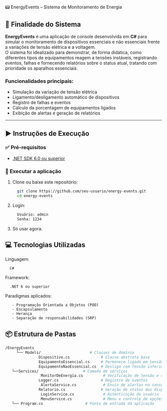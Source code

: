 📟 EnergyEvents – Sistema de Monitoramento de Energia

## 🧩 Finalidade do Sistema

**EnergyEvents** é uma aplicação de console desenvolvida em **C#** para simular o monitoramento de dispositivos essenciais e não essenciais frente a variações de tensão elétrica e a voltagem.  
O sistema foi idealizado para demonstrar, de forma didática, como diferentes tipos de equipamentos reagem a tensões instáveis, registrando eventos, falhas e fornecendo relatórios sobre o status atual, tratando com prioridade os aparalhos essenciais.

### Funcionalidades principais:
- Simulação da variação de tensão elétrica
- Ligamento/desligamento automático de dispositivos
- Registro de falhas e eventos
- Cálculo da porcentagem de equipamentos ligados
- Exibição de alertas e geração de relatórios

---

## ▶️ Instruções de Execução

### ✅ Pré-requisitos
- [.NET SDK 6.0 ou superior](https://dotnet.microsoft.com/download)

### 🏁 Executar a aplicação
1. Clone ou baixe este repositório:
   ```bash
     git clone https://github.com/seu-usuario/energy-events.git
     cd energy-events

2. Login:
    ```bash
      Usuário: admin
      Senha: 1234

4. Só usar agora.
   
## 💻 Tecnologias Utilizadas

Linguagem: 

      C#

Framework: 
   
      .NET 6 ou superior

Paradigmas aplicados:

       - Programação Orientada a Objetos (POO)
       - Encapsulamento
       - Herança
       - Separação de responsabilidades (SRP)


## 📦 Estrutura de Pastas
   ```bash
/EnergyEvents
        └── Models/                      # Classes de domínio
                  Dispositivo.cs              # Classe abstrata base
                  EquipamentoEssencial.cs     # Permanece ligado em tensão baixa
                  EquipamentoNaoEssencial.cs  # Desliga com tensão inferior a 110V
      └──Services/                    # Camada de serviços
                   MonitorDeEnergia.cs         # Verificação de tensão e controle de dispositivos
                  Logger.cs                   # Registro de eventos
                   AlertaService.cs            # Envio de alertas no console
                  Relatorio.cs                # Geração de status dos dispositivos
                   LoginService.cs             # Autenticação do usuário
                   MenuService.cs              # Menu e controle de opções do sistema
      └── Program.cs                   # Ponto de entrada da aplicação

